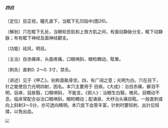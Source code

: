 ##### 四白

〔定位〕目正视，瞳孔直下，当眶下孔凹陷中(图26)。

〔解剖〕穴在眶下孔处，当眼轮匝肌和上唇方肌之间，有面动静脉分支，眶下动静脉；布有眶下神经及面神经颧支。

〔功能〕祛风，明目。 

〔主治〕目赤痛痒，头面疼痛，口眼㖞斜，眼睑瞤动，眩晕。

〔刺灸〕直剌0. 2〜0. 3寸，禁灸。

〔讲述〕见于《甲乙》。别称面鼽骨空。四，有广阔之意；光明为白。穴在目下，针之能使目力光明四射，因名。本穴主要用于 目疾。《大成》：治目赤痛，僻泪不明，目痒，目肤翳，口眼㖞斜， 不能言。《铜人》：治眼生白翳，微风，目瞤动不息。临床常配合谷治口眼㖞斜，眼睑瞤动；配涌泉、大杼治头痛目眩。一般直刺或向上斜刺3〜5分，亦可透向睛明。本穴皮下血管丰富，针刺时要轻刺、出针后轻揉，以免出血。

<img src="img/图26.jpg" style="zoom:80%;" />
